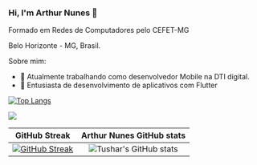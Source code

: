 ### Hi, I'm Arthur Nunes 👋

Formado em Redes de Computadores pelo CEFET-MG

Belo Horizonte - MG, Brasil.

Sobre mim:

- 🔭 Atualmente trabalhando como desenvolvedor Mobile na DTI digital.
- 🌱 Entusiasta de desenvolvimento de aplicativos com Flutter


[![Top Langs](https://github-readme-stats.vercel.app/api/top-langs/?username=ArthurSilvaN&layout=compact)](https://github.com/ArthurSilvaN/github-readme-stats)

[<img src="https://img.shields.io/badge/linkedin-%230077B5.svg?&style=for-the-badge&logo=linkedin&logoColor=white" />](https://www.linkedin.com/in/arthurrsn/)

GitHub Streak             |  Arthur Nunes GitHub stats
:-------------------------:|:-------------------------:
 [![GitHub Streak](https://github-readme-streak-stats.herokuapp.com?user=ArthurSilvaN&theme=Dr%C3%A1cula&hide_border=verdadeiro&date_format=j%2Fn%5B%2FY%5D)](https://git.io/streak-stats) | ![Tushar's GitHub stats](https://github-readme-stats.vercel.app/api?username=ArthurSilvaN&count_private=true&theme=radical)

